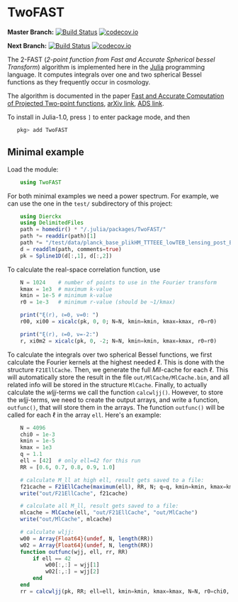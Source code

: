 # TwoFAST

**Master Branch:**
[![Build Status](https://travis-ci.org/hsgg/TwoFAST.jl.svg?branch=master)](https://travis-ci.org/hsgg/TwoFAST.jl)
[![codecov.io](http://codecov.io/github/hsgg/TwoFAST.jl/coverage.svg?branch=master)](http://codecov.io/github/hsgg/TwoFAST.jl?branch=master)

**Next Branch:**
[![Build Status](https://travis-ci.org/hsgg/TwoFAST.jl.svg?branch=next)](https://travis-ci.org/hsgg/TwoFAST.jl)
[![codecov.io](http://codecov.io/github/hsgg/TwoFAST.jl/coverage.svg?branch=next)](http://codecov.io/github/hsgg/TwoFAST.jl?branch=next)

The 2-FAST (*2-point function from Fast and Accurate Spherical bessel
Transform*) algorithm is implemented here in the [Julia](https://julialang.org)
programming language. It computes integrals over one and two spherical Bessel
functions as they frequently occur in cosmology.

The algorithm is documented in the paper [Fast and Accurate Computation of
Projected Two-point functions](https://journals.aps.org/prd/abstract/10.1103/PhysRevD.97.023504),
[arXiv link](https://arxiv.org/abs/1709.02401),
[ADS link](https://ui.adsabs.harvard.edu/abs/2018PhRvD..97b3504G/abstract).

To install in Julia-1.0, press `]` to enter package mode, and then

```julia
   pkg> add TwoFAST
```


## Minimal example

Load the module:

```julia
    using TwoFAST
```

For both minimal examples we need a power spectrum. For example, we can use the
one in the `test/` subdirectory of this project:

```julia
    using Dierckx
    using DelimitedFiles
    path = homedir() * "/.julia/packages/TwoFAST/"
    path *= readdir(path)[1]
    path *= "/test/data/planck_base_plikHM_TTTEEE_lowTEB_lensing_post_BAO_H070p6_JLA_matterpower.dat"
    d = readdlm(path, comments=true)
    pk = Spline1D(d[:,1], d[:,2])
```

To calculate the real-space correlation function, use

```julia
    N = 1024    # number of points to use in the Fourier transform
    kmax = 1e3  # maximum k-value
    kmin = 1e-5 # minimum k-value
    r0 = 1e-3   # minimum r-value (should be ~1/kmax)

    print("ξ(r), ℓ=0, ν=0: ")
    r00, xi00 = xicalc(pk, 0, 0; N=N, kmin=kmin, kmax=kmax, r0=r0)

    print("ξ(r), ℓ=0, ν=-2:")
    r, xi0m2 = xicalc(pk, 0, -2; N=N, kmin=kmin, kmax=kmax, r0=r0)
```

To calculate the integrals over two spherical Bessel functions, we first
calculate the Fourier kernels at the highest needed ℓ. This is done with the
structure `F21EllCache`. Then, we generate the full *Mll*-cache for each ℓ.
This will automatically store the result in the file `out/MlCache/MlCache.bin`,
and all related info will be stored in the structure `MlCache`. Finally, to
actually calculate the *wljj*-terms we call the function `calcwljj()`. However,
to store the *wljj*-terms, we need to create the output arrays, and write a
function, `outfunc()`, that will store them in the arrays. The function
`outfunc()` will be called for each ℓ in the array `ell`. Here's an example:

```julia
    N = 4096
    chi0 = 1e-3
    kmin = 1e-5
    kmax = 1e3
    q = 1.1
    ell = [42]  # only ell=42 for this run
    RR = [0.6, 0.7, 0.8, 0.9, 1.0]

    # calculate M_ll at high ell, result gets saved to a file:
    f21cache = F21EllCache(maximum(ell), RR, N; q=q, kmin=kmin, kmax=kmax, χ0=chi0)
    write("out/F21EllCache", f21cache)

    # calculate all M_ll, result gets saved to a file:
    mlcache = MlCache(ell, "out/F21EllCache", "out/MlCache")
    write("out/MlCache", mlcache)

    # calculate wljj:
    w00 = Array{Float64}(undef, N, length(RR))
    w02 = Array{Float64}(undef, N, length(RR))
    function outfunc(wjj, ell, rr, RR)
        if ell == 42
            w00[:,:] = wjj[1]
            w02[:,:] = wjj[2]
        end
    end
    rr = calcwljj(pk, RR; ell=ell, kmin=kmin, kmax=kmax, N=N, r0=chi0, q=q, outfunc=outfunc, cachefile="out/MlCache/MlCache.bin")
```
